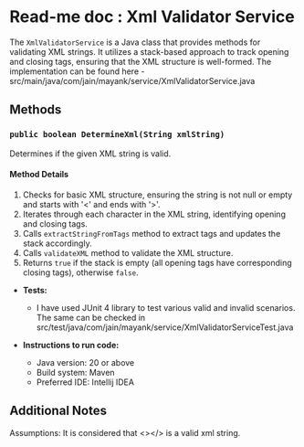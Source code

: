 # Read-me doc : Xml Validator Service

The `XmlValidatorService` is a Java class that provides methods for validating XML strings. It utilizes a stack-based
approach to track opening and closing tags, ensuring that the XML structure is well-formed. The implementation can be found here -
src/main/java/com/jain/mayank/service/XmlValidatorService.java

## Methods

### `public boolean DetermineXml(String xmlString)`

Determines if the given XML string is valid.

#### Method Details

1. Checks for basic XML structure, ensuring the string is not null or empty and starts with '<' and ends with '>'.
2. Iterates through each character in the XML string, identifying opening and closing tags.
3. Calls `extractStringFromTags` method to extract tags and updates the stack accordingly.
4. Calls `validateXML` method to validate the XML structure.
5. Returns `true` if the stack is empty (all opening tags have corresponding closing tags), otherwise `false`.

- **Tests:**
    - I have used JUnit 4 library to test various valid and invalid scenarios. The same can be checked in
      src/test/java/com/jain/mayank/service/XmlValidatorServiceTest.java

- **Instructions to run code:**
    - Java version: 20 or above
    - Build system: Maven
    - Preferred IDE: Intellij IDEA

## Additional Notes

Assumptions: It is considered that <></> is a valid xml string.

